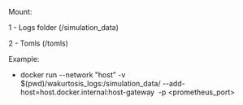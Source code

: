 

Mount:

1 - Logs folder (/simulation_data)

2 - Tomls (/tomls)

Example:

- docker run --network "host" -v $(pwd)/wakurtosis_logs:/simulation_data/ --add-host=host.docker.internal:host-gateway <image> -p <prometheus_port>
